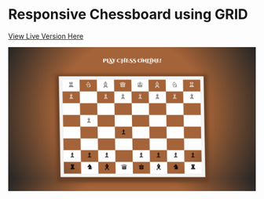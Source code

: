 # Responsive Chessboard using GRID
[View Live Version Here](https://chessboard-flex.vercel.app)

![SamplePicture](001.png)
